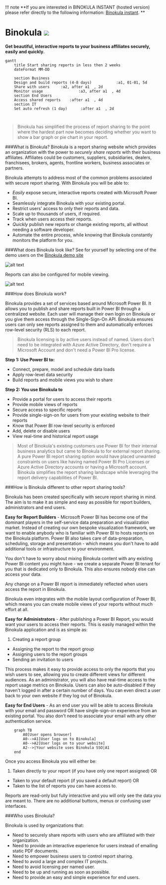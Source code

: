 
!!! note
    **If you are interested in BINOKULA INSTANT (hosted version) please refer directly to the following information: [Binokula instant](https://binokula.com/instant). **



# Binokula ![](images/favicon.png)

**Get beautiful, interactive reports to your business affiliates securely, easily and quickly.**

```mermaid  
gantt
    title Start sharing reports in less then 2 weeks
    dateFormat MM-DD
    
    section Business
    Design and build reports (4-8 days)           :a1, 01-01, 5d
    Share with users     :a2, after a1  , 2d
    Monitor usage                :a3, after a1  , 4d
    section End Users
    Access shared reports    :after a1  , 4d
    section IT
    Set auto refresh (1 day)      :after a1  , 2d
    
  
```

> Binokula has simplified the process of report sharing to the point where the hardest part now becomes deciding whether you want to show a bar graph or pie chart in your report. 

###What is Binokula?
Binokula is a report sharing website which provides an organization with the power to *securely share reports* with their business affiliates. Affiliates could be customers, suppliers, subsidiaries, dealers, franchisees, brokers, agents, frontline workers, business associates or partners.

Binokula attempts to address most of the common problems associated with secure report sharing. With Binokula you will be able to:

* *Easily* expose secure, interactive reports created with Microsoft Power BI.
* Seamlessly integrate Binokula with your existing portal.
* Restrict users' access to only their reports and data.
* Scale up to thousands of users, if required.
* Track when users access their reports.
* *Quickly* publish new reports or change existing reports, all without needing a software developer.
* Automate the entire process, while knowing that Binokula constantly monitors the platform for you.

###What does Binokula look like?
See for yourself by selecting one of the demo users on the [Binokula demo site](https://binokula.app/demo/index)

![alt text](images/index/demo_report.PNG "Demo Sales Performance Report")

Reports can also be configured for mobile viewing.

![alt text](images/index/demo_mobile_report.PNG "Demo Mobile Sales Performance Report")


###How does Binokula work?

Binokula provides a set of services based around Microsoft Power BI. It allows you to publish and share reports built in Power BI through a centralized website. Each user will manage their own login on Binokula or you give them access through the Single-Sign-On API. Binokula ensures users can only see reports assigned to them and automatically enforces row-level security (RLS) to each report. 

> Binokula licensing is by active users instead of named. Users don't need to be integrated with Azure Active Directory, don't require a Microsoft Account and don't need a Power BI Pro license.

**Step 1: Use Power BI to:**
 
 * Connect, prepare, model and schedule data loads
 * Apply row-level data security
 * Build reports and mobile views you wish to share

**Step 2: You use Binokula to**
 
 * Provide a portal for users to access their reports
 * Provide mobile views of reports
 * Secure access to specific reports
 * Provide single-sign-on for users from your existing website to their reports
 * Know that Power BI row-level security is enforced
 * Add, delete or disable users
 * View real-time and historical report usage

 > Most of Binokula's existing customers use Power BI for their internal business analytics but came to Binokula to for external report sharing. A pure Power BI report sharing option would have placed unwanted constraints on users like having named Power BI Pro Licenses or Azure Active Directory accounts or having a Microsoft account. Binokula simplifies the report sharing landscape while leveraging the report delivery capabilities of Power BI.

###How is Binokula different to other report sharing tools?

Binokula has been created specifically with secure report sharing in mind. The aim is to make it as simple and easy as possible for report builders, administrators and end users.

**Easy for Report Builders** - Microsoft Power BI has become one of the dominant players in the self-service data preparation and visualization market. Instead of creating our own bespoke visualization framework, we want to enable anybody who is familiar with Power BI to hosts reports on the Binokula platform. Power BI also takes care of data-preparation, scheduling, storage and presentation - which means you don't have to add additional tools or infrastructure to your environment.

You don't have to worry about mixing Binokula content with any existing Power BI content you might have - we create a separate Power BI tenant for you that is dedicated only to Binokula. This also ensures nobody else can access your data.

Any change on a Power BI report is immediately reflected when users access the report in Binokula.

Binokula even integrates with the mobile layout configuration of Power BI, which means you can create mobile views of your reports without much effort at all.


**Easy for Administrators** - After publishing a Power BI Report, you would want your users to access their reports. This is easily managed within the Binokula application and is as simple as:

 1. Creating a report group
 + Assigning the report to the report group
 + Assigning users to the report groups
 + Sending an invitation to users

This process makes it easy to provide access to only the reports that you wish users to see, allowing you to create different views for different audiences. As an administrator, you will also have real-time access to the report usage metrics on Binokula. Users can also be auto-disabled if they haven't logged in after a certain number of days. You can even direct a user back to your own website if they log out of Binokula.

**Easy for End Users** - As an end user you will be able to access Binokula with your email and password OR have single-sign-on experience from an existing portal. You also don't need to associate your email with any other authentication service.
```mermaid  
    graph TB
        A0[User opens browser]
        A0-->A1[User logs on to Binokula]
        A0-->A2[User logs on to your website]
        A2-->|Your website uses Binokula SSO|A1
    end
```
Once you access Binokula you will either be:

 1. Taken directly to your report (if you have only one report assigned) OR
 + Taken to your default report (if you saved a default report) OR
 + Taken to the list of reports you can have access to.

 Reports are read-only but fully interactive and you will only see the data you are meant to. There are no additional buttons, menus or confusing user interfaces.

###Who uses Binokula?

 Binokula is used by organizations that:

 * Need to securely share reports with users who are affiliated with their organization.
 * Need to provide an interactive experience for users instead of emailing static PDF documents.
 * Need to empower business users to control report sharing.
 * Need to avoid a large and complex IT projects.
 * Need to avoid licensing per named user.
 * Need to be up and running as soon as possible.
 * Need to provide an easy and simple experience for end users.
